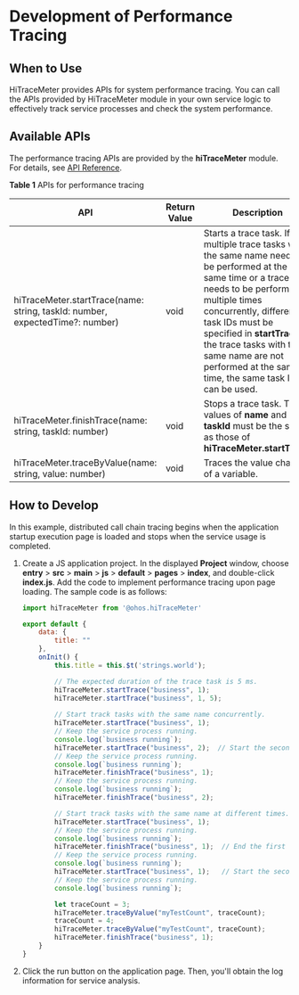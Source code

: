 # Development of Performance Tracing

## When to Use

HiTraceMeter provides APIs for system performance tracing. You can call the APIs provided by HiTraceMeter module in your own service logic to effectively track service processes and check the system performance.

## Available APIs
 
The performance tracing APIs are provided by the **hiTraceMeter** module. For details, see [API Reference](../reference/apis/js-apis-hitracemeter.md).

**Table 1** APIs for performance tracing

| API| Return Value| Description|
| ---------------------------------------------------------------------------- | --------- | ------------ |
| hiTraceMeter.startTrace(name: string, taskId: number, expectedTime?: number) | void      | Starts a trace task. If multiple trace tasks with the same name need to be performed at the same time or a trace task needs to be performed multiple times concurrently, different task IDs must be specified in **startTrace**. If the trace tasks with the same name are not performed at the same time, the same task ID can be used.|
| hiTraceMeter.finishTrace(name: string, taskId: number)                       | void      | Stops a trace task. The values of **name** and **taskId** must be the same as those of **hiTraceMeter.startTrace**.|
| hiTraceMeter.traceByValue(name: string, value: number)                       | void      | Traces the value changes of a variable.|

## How to Develop

In this example, distributed call chain tracing begins when the application startup execution page is loaded and stops when the service usage is completed.

1. Create a JS application project. In the displayed **Project** window, choose **entry** > **src** > **main** > **js** > **default** > **pages** > **index**, and double-click **index.js**. Add the code to implement performance tracing upon page loading. The sample code is as follows:

   ```js
   import hiTraceMeter from '@ohos.hiTraceMeter'

   export default {
       data: {
           title: ""
       },
       onInit() {
           this.title = this.$t('strings.world');

           // The expected duration of the trace task is 5 ms.
           hiTraceMeter.startTrace("business", 1);
           hiTraceMeter.startTrace("business", 1, 5); 
           
           // Start track tasks with the same name concurrently.
           hiTraceMeter.startTrace("business", 1);
           // Keep the service process running.
           console.log(`business running`);
           hiTraceMeter.startTrace("business", 2);  // Start the second trace task while the first task is still running. The first and second tasks have the same name but different task IDs.
           // Keep the service process running.
           console.log(`business running`);
           hiTraceMeter.finishTrace("business", 1);
           // Keep the service process running.
           console.log(`business running`);
           hiTraceMeter.finishTrace("business", 2);

           // Start track tasks with the same name at different times.
           hiTraceMeter.startTrace("business", 1);
           // Keep the service process running.
           console.log(`business running`);
           hiTraceMeter.finishTrace("business", 1);  // End the first trace task.
           // Keep the service process running.
           console.log(`business running`);
           hiTraceMeter.startTrace("business", 1);   // Start the second trace task after the first trace task ends. The two tasks have the same name and task ID. 
           // Keep the service process running.
           console.log(`business running`);

           let traceCount = 3;
           hiTraceMeter.traceByValue("myTestCount", traceCount);
           traceCount = 4;
           hiTraceMeter.traceByValue("myTestCount", traceCount);
           hiTraceMeter.finishTrace("business", 1);
       }
   }
   ```

2. Click the run button on the application page. Then, you'll obtain the log information for service analysis.
